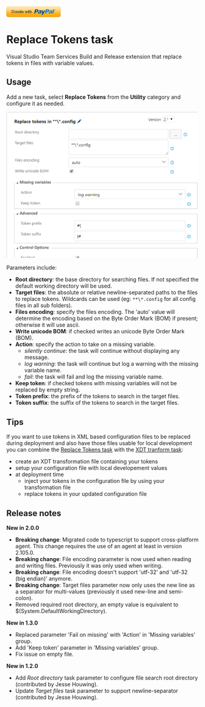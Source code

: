 [![Donate](https://raw.githubusercontent.com/qetza/vsts-replacetokens-task/master/images/donate.png)](https://www.paypal.me/grouchon/5)

# Replace Tokens task
Visual Studio Team Services Build and Release extension that replace tokens in files with variable values.

## Usage
Add a new task, select **Replace Tokens** from the **Utility** category and configure it as needed.

![Replace Tokens parameters](images/task-parameters.png)

Parameters include:
- **Root directory**: the base directory for searching files. If not specified the default working directory will be used.
- **Target files**: the absolute or relative newline-separated paths to the files to replace tokens. Wildcards can be used (eg: `**\*.config` for all config files in all sub folders).
- **Files encoding**: specify the files encoding. The 'auto' value will determine the encoding based on the Byte Order Mark (BOM) if present; otherwise it will use ascii.
- **Write unicode BOM**: if checked writes an unicode Byte Order Mark (BOM).
- **Action**: specify the action to take on a missing variable.
  - _silently continue_: the task will continue without displaying any message.
  - _log warning_: the task will continue but log a warning with the missing variable name.
  - _fail_: the task will fail and log the missing variable name.
- **Keep token**: if checked tokens with missing variables will not be replaced by empty string.
- **Token prefix**: the prefix of the tokens to search in the target files.
- **Token suffix**: the suffix of the tokens to search in the target files.

## Tips
If you want to use tokens in XML based configuration files to be replaced during deployment and also have those files usable for local development you can combine the [Replace Tokens task](https://marketplace.visualstudio.com/items?itemName=qetza.replacetokens) with the [XDT tranform task](https://marketplace.visualstudio.com/items?itemName=qetza.xdttransform):
- create an XDT transformation file containing your tokens
- setup your configuration file with local developement values
- at deployment time
  - inject your tokens in the configuration file by using your transformation file
  - replace tokens in your updated configuration file

## Release notes
**New in 2.0.0**
- **Breaking change**: Migrated code to typescript to support cross-platform agent. This change requires the use of an agent at least in version 2.105.0.
- **Breaking change**: File encoding parameter is now used when reading and writing files. Previously it was only used when writing.
- **Breaking change**: File encoding doesn't support 'utf-32' and 'utf-32 (big endian)' anymore.
- **Breaking change**: Target files parameter now only uses the new line as a separator for multi-values (previously it used new-line and semi-colon).
- Removed required root directory, an empty value is equivalent to $(System.DefaultWorkingDirectory).

**New in 1.3.0**
- Replaced parameter 'Fail on missing' with 'Action' in 'Missing variables' group.
- Add 'Keep token' parameter in 'Missing variables' group.
- Fix issue on empty file.

**New in 1.2.0**
- Add _Root directory_ task parameter to configure file search root directory (contributed by Jesse Houwing).
- Update _Target files_ task parameter to support newline-separator (contributed by Jesse Houwing).